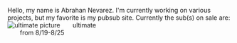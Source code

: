 Hello, my name is Abrahan Nevarez. I'm currently working on various projects, but my favorite is my pubsub site.
Currently the sub(s) on sale are: ![ultimate picture](https://pbs.twimg.com/media/Ek74F-xXIAAW_zv?format=jpg&name=360x360)  ultimate<br/>  from 8/19-8/25<br/>
